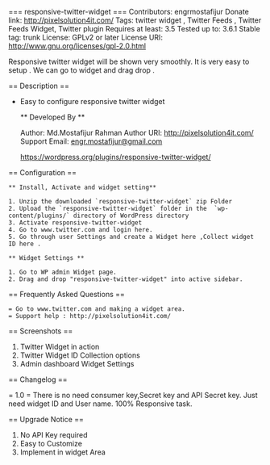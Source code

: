 === responsive-twitter-widget  ===
Contributors: engrmostafijur
Donate link: http://pixelsolution4it.com/
Tags: twitter widget , Twitter Feeds , Twitter Feeds Widget, Twitter plugin
Requires at least: 3.5
Tested up to: 3.6.1
Stable tag: trunk
License: GPLv2 or later
License URI: http://www.gnu.org/licenses/gpl-2.0.html


Responsive twitter widget will be shown very smoothly. It is very easy to setup . We can go to widget and drag drop .

== Description ==

 * Easy to configure responsive twitter widget

   ** Developed By ** 

     Author: Md.Mostafijur Rahman
     Author URI: http://pixelsolution4it.com/
     Support Email: engr.mostafijur@gmail.com
     
     https://wordpress.org/plugins/responsive-twitter-widget/
        

== Configuration ==

    ** Install, Activate and widget setting**
    
    1. Unzip the downloaded `responsive-twitter-widget` zip Folder
    2. Upload the `responsive-twitter-widget` folder in the  `wp-content/plugins/` directory of WordPress directory
    3. Activate responsive-twitter-widget
    4. Go to www.twitter.com and login here.
    5. Go through user Settings and create a Widget here ,Collect widget ID here .

    ** Widget Settings **

    1. Go to WP admin Widget page.
    2. Drag and drop "responsive-twitter-widget" into active sidebar.


   == Frequently Asked Questions ==

    = Go to www.twitter.com and making a widget area. 
    = Support help : http://pixelsolution4it.com/ 


== Screenshots ==

1.  Twitter Widget in action
2.  Twitter Widget ID Collection  options
3.  Admin dashboard Widget Settings

== Changelog ==

= 1.0 =
There is no need consumer key,Secret key and API Secret key.
Just need widget ID and User name.
100% Responsive task.

== Upgrade Notice == 
1. No API Key required
1. Easy to Customize
1. Implement in widget Area
